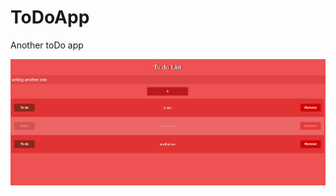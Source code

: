 # ToDoApp

 Another toDo app

![Print overview](https://github.com/IvanGaray/toDoApp/blob/main/Print.png)
